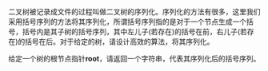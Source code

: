 二叉树被记录成文件的过程叫做二叉树的序列化。序列化的方法有很多，这里我们采用括号序列的方法将其序列化，所谓括号序列指的是对于一个节点生成一个括号，括号内是其子树的括号序列，其中左儿子(若存在)的括号在前，右儿子(若存在)的括号在后。对于给定的树，请设计高效的算法，将其序列化。

给定一个树的根节点指针**root**，请返回一个字符串，代表其序列化后的括号序列。